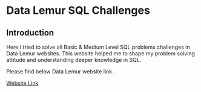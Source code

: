 # Data Lemur SQL Challenges

## Introduction

Here I tried to solve all Basic & Medium Level SQL problems challenges in Data Lemur websites.
This website helped me to shape my problem solving attitude and understanding  deeper knowledge in SQL.

Please find below Data Lemur website link.

[Website Link](https://datalemur.com/questions)


